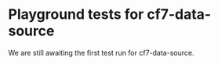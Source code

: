 # Playground tests for cf7-data-source
We are still awaiting the first test run for cf7-data-source.
